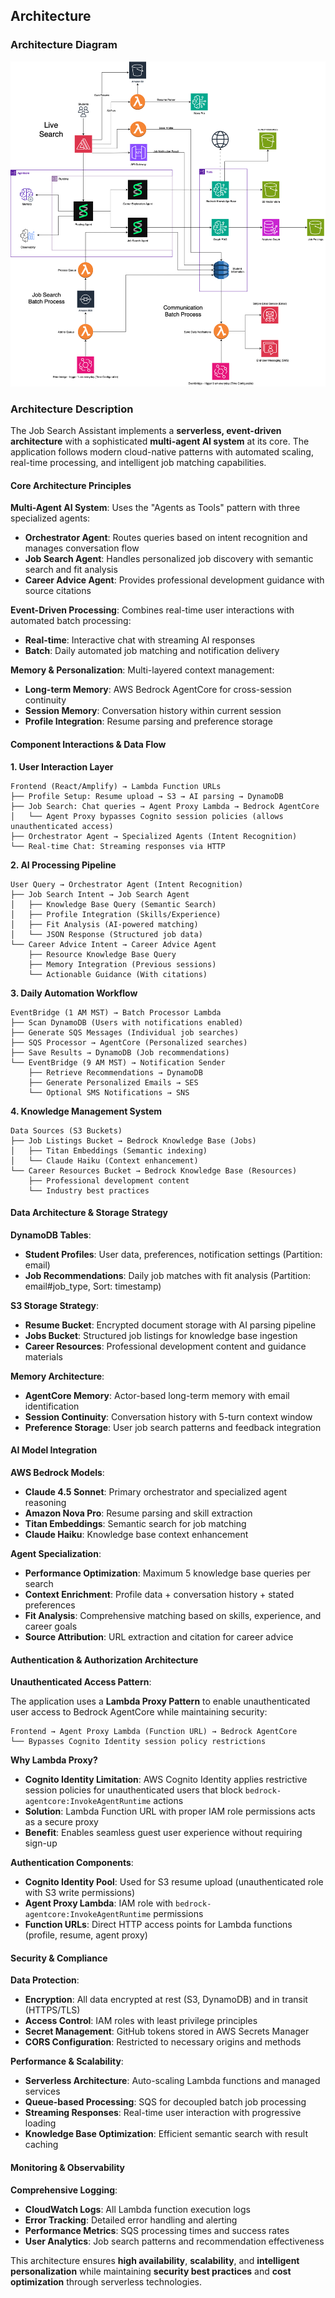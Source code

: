 ## Architecture

### Architecture Diagram
![Job Search Architecture Diagram](JOB%20SEARCH%20ARCHITECTURE%20DIAGRAM.png)


### Architecture Description
The Job Search Assistant implements a **serverless, event-driven architecture** with a sophisticated **multi-agent AI system** at its core. The application follows modern cloud-native patterns with automated scaling, real-time processing, and intelligent job matching capabilities.

#### Core Architecture Principles

**Multi-Agent AI System**: Uses the "Agents as Tools" pattern with three specialized agents:

- **Orchestrator Agent**: Routes queries based on intent recognition and manages conversation flow
- **Job Search Agent**: Handles personalized job discovery with semantic search and fit analysis
- **Career Advice Agent**: Provides professional development guidance with source citations

**Event-Driven Processing**: Combines real-time user interactions with automated batch processing:

- **Real-time**: Interactive chat with streaming AI responses
- **Batch**: Daily automated job matching and notification delivery

**Memory & Personalization**: Multi-layered context management:

- **Long-term Memory**: AWS Bedrock AgentCore for cross-session continuity
- **Session Memory**: Conversation history within current session
- **Profile Integration**: Resume parsing and preference storage

#### Component Interactions & Data Flow

**1. User Interaction Layer**

```
Frontend (React/Amplify) → Lambda Function URLs
├── Profile Setup: Resume upload → S3 → AI parsing → DynamoDB
├── Job Search: Chat queries → Agent Proxy Lambda → Bedrock AgentCore
│   └── Agent Proxy bypasses Cognito session policies (allows unauthenticated access)
├── Orchestrator Agent → Specialized Agents (Intent Recognition)
└── Real-time Chat: Streaming responses via HTTP
```

**2. AI Processing Pipeline**

```
User Query → Orchestrator Agent (Intent Recognition)
├── Job Search Intent → Job Search Agent
│   ├── Knowledge Base Query (Semantic Search)
│   ├── Profile Integration (Skills/Experience)
│   ├── Fit Analysis (AI-powered matching)
│   └── JSON Response (Structured job data)
└── Career Advice Intent → Career Advice Agent
    ├── Resource Knowledge Base Query
    ├── Memory Integration (Previous sessions)
    └── Actionable Guidance (With citations)
```

**3. Daily Automation Workflow**

```
EventBridge (1 AM MST) → Batch Processor Lambda
├── Scan DynamoDB (Users with notifications enabled)
├── Generate SQS Messages (Individual job searches)
├── SQS Processor → AgentCore (Personalized searches)
├── Save Results → DynamoDB (Job recommendations)
└── EventBridge (9 AM MST) → Notification Sender
    ├── Retrieve Recommendations → DynamoDB
    ├── Generate Personalized Emails → SES
    └── Optional SMS Notifications → SNS
```

**4. Knowledge Management System**

```
Data Sources (S3 Buckets)
├── Job Listings Bucket → Bedrock Knowledge Base (Jobs)
│   ├── Titan Embeddings (Semantic indexing)
│   └── Claude Haiku (Context enhancement)
└── Career Resources Bucket → Bedrock Knowledge Base (Resources)
    ├── Professional development content
    └── Industry best practices
```

#### Data Architecture & Storage Strategy

**DynamoDB Tables**:

- **Student Profiles**: User data, preferences, notification settings (Partition: email)
- **Job Recommendations**: Daily job matches with fit analysis (Partition: email#job_type, Sort: timestamp)

**S3 Storage Strategy**:

- **Resume Bucket**: Encrypted document storage with AI parsing pipeline
- **Jobs Bucket**: Structured job listings for knowledge base ingestion
- **Career Resources**: Professional development content and guidance materials

**Memory Architecture**:

- **AgentCore Memory**: Actor-based long-term memory with email identification
- **Session Continuity**: Conversation history with 5-turn context window
- **Preference Storage**: User job search patterns and feedback integration

#### AI Model Integration

**AWS Bedrock Models**:

- **Claude 4.5 Sonnet**: Primary orchestrator and specialized agent reasoning
- **Amazon Nova Pro**: Resume parsing and skill extraction
- **Titan Embeddings**: Semantic search for job matching
- **Claude Haiku**: Knowledge base context enhancement

**Agent Specialization**:

- **Performance Optimization**: Maximum 5 knowledge base queries per search
- **Context Enrichment**: Profile data + conversation history + stated preferences
- **Fit Analysis**: Comprehensive matching based on skills, experience, and career goals
- **Source Attribution**: URL extraction and citation for career advice

#### Authentication & Authorization Architecture

**Unauthenticated Access Pattern**:

The application uses a **Lambda Proxy Pattern** to enable unauthenticated user access to Bedrock AgentCore while maintaining security:

```
Frontend → Agent Proxy Lambda (Function URL) → Bedrock AgentCore
└── Bypasses Cognito Identity session policy restrictions
```

**Why Lambda Proxy?**

- **Cognito Identity Limitation**: AWS Cognito Identity applies restrictive session policies for unauthenticated users that block `bedrock-agentcore:InvokeAgentRuntime` actions
- **Solution**: Lambda Function URL with proper IAM role permissions acts as a secure proxy
- **Benefit**: Enables seamless guest user experience without requiring sign-up

**Authentication Components**:

- **Cognito Identity Pool**: Used for S3 resume upload (unauthenticated role with S3 write permissions)
- **Agent Proxy Lambda**: IAM role with `bedrock-agentcore:InvokeAgentRuntime` permissions
- **Function URLs**: Direct HTTP access points for Lambda functions (profile, resume, agent proxy)

#### Security & Compliance

**Data Protection**:

- **Encryption**: All data encrypted at rest (S3, DynamoDB) and in transit (HTTPS/TLS)
- **Access Control**: IAM roles with least privilege principles
- **Secret Management**: GitHub tokens stored in AWS Secrets Manager
- **CORS Configuration**: Restricted to necessary origins and methods

**Performance & Scalability**:

- **Serverless Architecture**: Auto-scaling Lambda functions and managed services
- **Queue-based Processing**: SQS for decoupled batch job processing
- **Streaming Responses**: Real-time user interaction with progressive loading
- **Knowledge Base Optimization**: Efficient semantic search with result caching

#### Monitoring & Observability

**Comprehensive Logging**:

- **CloudWatch Logs**: All Lambda function execution logs
- **Error Tracking**: Detailed error handling and alerting
- **Performance Metrics**: SQS processing times and success rates
- **User Analytics**: Job search patterns and recommendation effectiveness

This architecture ensures **high availability**, **scalability**, and **intelligent personalization** while maintaining **security best practices** and **cost optimization** through serverless technologies.


